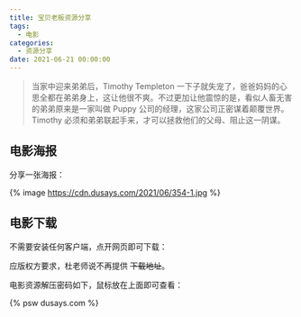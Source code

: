 ```yaml
---
title: 宝贝老板资源分享
tags:
  - 电影
categories:
  - 资源分享
date: 2021-06-21 00:00:00
---
```


> 当家中迎来弟弟后，Timothy Templeton 一下子就失宠了，爸爸妈妈的心思全都在弟弟身上，这让他很不爽。不过更加让他震惊的是，看似人畜无害的弟弟原来是一家叫做 Puppy 公司的经理，这家公司正密谋着颠覆世界。Timothy 必须和弟弟联起手来，才可以拯救他们的父母、阻止这一阴谋。

<!-- more -->

## 电影海报

分享一张海报：

{% image https://cdn.dusays.com/2021/06/354-1.jpg %}

## 电影下载

不需要安装任何客户端，点开网页即可下载：

应版权方要求，杜老师说不再提供 ~~下载地址~~。

电影资源解压密码如下，鼠标放在上面即可查看：

{% psw dusays.com %}
